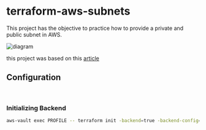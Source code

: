 # terraform-aws-subnets
This project has the objective to practice how to provide a private and public subnet in AWS.


![diagram](https://res.cloudinary.com/practicaldev/image/fetch/s--tHFs4ymp--/c_limit%2Cf_auto%2Cfl_progressive%2Cq_auto%2Cw_880/https://dev-to-uploads.s3.amazonaws.com/uploads/articles/ph8prp17m1834x2yhzu6.png)

this project was based on this [article](https://dev.to/victordgr8t/launching-a-vpc-with-public-subnet-and-private-subnet-in-aws-using-terraform-5976)

 

## Configuration  

<br>

### Initializing Backend  
```bash
aws-vault exec PROFILE -- terraform init -backend=true -backend-config="config/lab/backend.hcl"
```

